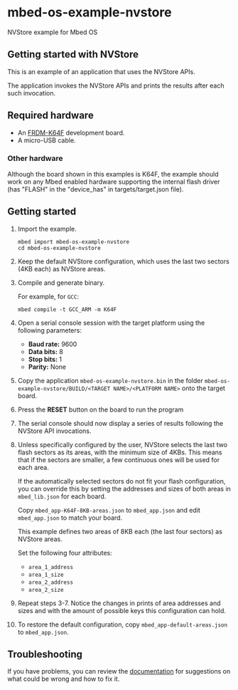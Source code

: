 # mbed-os-example-nvstore

NVStore example for Mbed OS

## Getting started with NVStore ##

This is an example of an application that uses the NVStore APIs.

The application invokes the NVStore APIs and prints the results after each such invocation. 

## Required hardware
* An [FRDM-K64F](http://os.mbed.com/platforms/FRDM-K64F/) development board.
* A micro-USB cable.

### Other hardware

Although the board shown in this examples is K64F, the example should work on any Mbed enabled hardware supporting the internal flash driver (has "FLASH" in the "device_has" in targets/target.json file).

##  Getting started ##

 1. Import the example.

    ```
    mbed import mbed-os-example-nvstore
    cd mbed-os-example-nvstore
    ```
   
 2. Keep the default NVStore configuration, which uses the last two sectors (4KB each) as NVStore areas.

 3. Compile and generate binary.

    For example, for `GCC`:

    ```
    mbed compile -t GCC_ARM -m K64F
    ```
   
 4. Open a serial console session with the target platform using the following parameters:

    * **Baud rate:** 9600
    * **Data bits:** 8
    * **Stop bits:** 1
    * **Parity:** None

 5. Copy the application `mbed-os-example-nvstore.bin` in the folder `mbed-os-example-nvstore/BUILD/<TARGET NAME>/<PLATFORM NAME>` onto the target board.

 6. Press the **RESET** button on the board to run the program

 7. The serial console should now display a series of results following the NVStore API invocations. 

 8. Unless specifically configured by the user, NVStore selects the last two flash sectors as its areas, with the minimum size of 4KBs. This means that if the sectors are smaller, a few continuous ones will be used for each area.

    If the automatically selected sectors do not fit your flash configuration, you can override this by setting the addresses and sizes of both areas in `mbed_lib.json` for each board. 
    
	Copy `mbed_app-K64F-8KB-areas.json` to `mbed_app.json` and edit `mbed_app.json` to match your board.
	
	This example defines two areas of 8KB each (the last four sectors) as NVStore areas.
        
	Set the following four attributes:
        
	-   `area_1_address`
	-   `area_1_size`
	-   `area_2_address`
	-   `area_2_size`
	
 9. Repeat steps 3-7. Notice the changes in prints of area addresses and sizes and with the amount of possible keys this configuration can hold.

10. To restore the default configuration, copy `mbed_app-default-areas.json` to `mbed_app.json`.

## Troubleshooting

If you have problems, you can review the [documentation](https://os.mbed.com/docs/latest/tutorials/debugging.html) for suggestions on what could be wrong and how to fix it.
